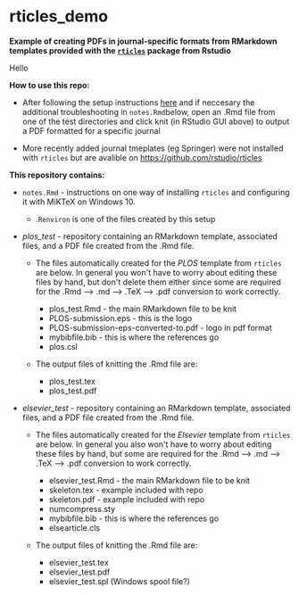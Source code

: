 # rticles_demo
**Example of creating PDFs in journal-specific formats from RMarkdown templates provided with the [`rticles`](https://github.com/rstudio/rticles) package from Rstudio**

Hello

**How to use this repo:**
 - After following the setup instructions [here](https://github.com/rstudio/rticles) and if neccesary the additional troubleshooting in `notes.Rmd`below, open an .Rmd file from one of the test directories and click knit (in RStudio GUI above) to output a PDF formatted for a specific journal
 
 - More recently added journal tmeplates (eg Springer) were not installed with `rticles` but are avalible on  https://github.com/rstudio/rticles


**This repository contains:**

- `notes.Rmd` - instructions on one way of installing `rticles` and configuring it with MiKTeX on Windows 10.
    - .`Renviron` is one of the files created by this setup  
    
    
- *plos_test* - repository containing an RMarkdown template, associated files, and a PDF file created from the .Rmd file. 
    - The files automatically created for the *PLOS* template from `rticles` are below. In general you won't have to worry about editing these files by hand, but don't delete them either since some are required for the .Rmd --> .md --> .TeX --> .pdf conversion to work correctly.  
    
        - plos_test.Rmd - the main RMarkdown file to be knit
        - PLOS-submission.eps - this is the logo
        - PLOS-submission-eps-converted-to.pdf - logo in pdf format
        - mybibfile.bib - this is where the references go
        - plos.csl 
        
        
    - The output files of knitting the .Rmd file are:
        - plos_test.tex
        - plos_test.pdf

            
- *elsevier_test* - repository containing an RMarkdown template, associated files, and a PDF file created from the .Rmd file. 
    - The files automatically created for the *Elsevier* template from `rticles` are below. In general you also won't have to worry about editing these files by hand, but some are required for the .Rmd --> .md --> .TeX --> .pdf conversion to work correctly. 
    
        - elsevier_test.Rmd - the main RMarkdown file to be knit
        - skeleton.tex - example included with repo
        - skeleton.pdf - example included with repo
        - numcompress.sty
        - mybibfile.bib - this is where the references go
        - elsearticle.cls 

    - The output files of knitting the .Rmd file are:
        - elsevier_test.tex
        - elsevier_test.pdf
        - elsevier_test.spl (Windows spool file?)

    

